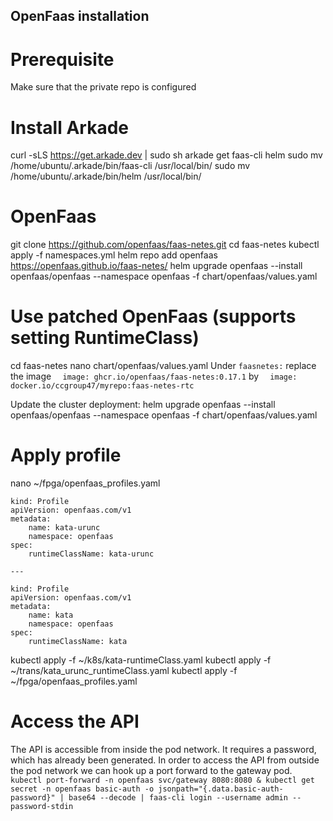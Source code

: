 ## OpenFaas installation


# Prerequisite
Make sure that the private repo is configured


# Install Arkade
curl -sLS https://get.arkade.dev | sudo sh
arkade get faas-cli helm 
sudo mv /home/ubuntu/.arkade/bin/faas-cli /usr/local/bin/
sudo mv /home/ubuntu/.arkade/bin/helm /usr/local/bin/


# OpenFaas
git clone https://github.com/openfaas/faas-netes.git
cd faas-netes
kubectl apply -f namespaces.yml
helm repo add openfaas https://openfaas.github.io/faas-netes/
helm upgrade openfaas --install openfaas/openfaas --namespace openfaas -f chart/openfaas/values.yaml


# Use patched OpenFaas (supports setting RuntimeClass)
cd faas-netes
nano chart/openfaas/values.yaml
Under `faasnetes:` replace the image 
`  image: ghcr.io/openfaas/faas-netes:0.17.1`
by
`  image: docker.io/ccgroup47/myrepo:faas-netes-rtc`

Update the cluster deployment:
helm upgrade openfaas --install openfaas/openfaas --namespace openfaas -f chart/openfaas/values.yaml


# Apply profile
nano ~/fpga/openfaas_profiles.yaml
```
kind: Profile
apiVersion: openfaas.com/v1
metadata:
    name: kata-urunc
    namespace: openfaas
spec:
    runtimeClassName: kata-urunc

---

kind: Profile
apiVersion: openfaas.com/v1
metadata:
    name: kata
    namespace: openfaas
spec:
    runtimeClassName: kata
```

kubectl apply -f ~/k8s/kata-runtimeClass.yaml 
kubectl apply -f ~/trans/kata_urunc_runtimeClass.yaml
kubectl apply -f ~/fpga/openfaas_profiles.yaml



# Access the API
The API is accessible from inside the pod network. It requires a password, which has already been generated.
In order to access the API from outside the pod network we can hook up a port forward to the gateway pod.
`
kubectl port-forward -n openfaas svc/gateway 8080:8080 &
kubectl get secret -n openfaas basic-auth -o jsonpath="{.data.basic-auth-password}" | base64 --decode | faas-cli login --username admin --password-stdin
`